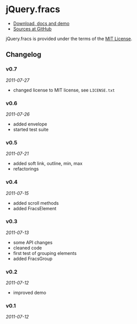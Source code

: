 # jQuery.fracs

* [Download, docs and demo](http://larsjung.de/fracs)
* [Sources at GitHub](http://github.com/lrsjng/jQuery.fracs)

jQuery.fracs is provided under the terms of the [MIT License](http://github.com/lrsjng/jQuery.fracs/blob/master/LICENSE.txt).  


## Changelog

### v0.7
*2011-07-27*

* changed license to MIT license, see `LICENSE.txt`


### v0.6
*2011-07-26*

* added envelope
* started test suite


### v0.5
*2011-07-21*

* added soft link, outline, min, max
* refactorings


### v0.4
*2011-07-15*

* added scroll methods
* added FracsElement


### v0.3
*2011-07-13*

* some API changes
* cleaned code
* first test of grouping elements
* added FracsGroup


### v0.2
*2011-07-12*

* improved demo


### v0.1
*2011-07-12*
